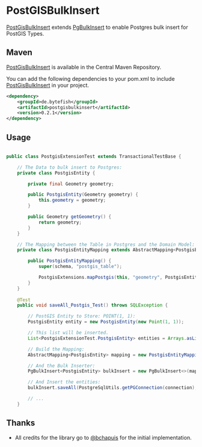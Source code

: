 # PostGISBulkInsert #

[PostGisBulkInsert] extends [PgBulkInsert] to enable Postgres bulk insert for PostGIS Types.

## Maven ##

[PostGisBulkInsert] is available in the Central Maven Repository. 

You can add the following dependencies to your pom.xml to include [PostGisBulkInsert] in your project.

```xml
<dependency>
	<groupId>de.bytefish</groupId>
	<artifactId>postgisbulkinsert</artifactId>
	<version>0.2.1</version>
</dependency>
```

## Usage ##



```java

public class PostgisExtensionTest extends TransactionalTestBase {

    // The Data to bulk insert to Postgres:
    private class PostgisEntity {

        private final Geometry geometry;

        public PostgisEntity(Geometry geometry) {
            this.geometry = geometry;
        }

        public Geometry getGeometry() {
            return geometry;
        }
    }

    // The Mapping between the Table in Postgres and the Domain Model:
    private class PostgisEntityMapping extends AbstractMapping<PostgisEntity> {

        public PostgisEntityMapping() {
            super(schema, "postgis_table");

            PostgisExtensions.mapPostgis(this, "geometry", PostgisEntity::getGeometry);
        }
    }
    
    @Test
    public void saveAll_Postgis_Test() throws SQLException {

        // PostGIS Entity to Store: POINT(1, 1):
        PostgisEntity entity = new PostgisEntity(new Point(1, 1));

        // This list will be inserted.
        List<PostgisExtensionTest.PostgisEntity> entities = Arrays.asList(entity);

        // Build the Mapping:
        AbstractMapping<PostgisEntity> mapping = new PostgisEntityMapping();

        // And the Bulk Inserter:
        PgBulkInsert<PostgisEntity> bulkInsert = new PgBulkInsert<>(mapping);

        // And Insert the entities:
        bulkInsert.saveAll(PostgreSqlUtils.getPGConnection(connection), entities);

        // ...
    }
```

## Thanks ##

* All credits for the library go to [@bchapuis](https://github.com/bchapuis) for the initial implementation.

[PostGisBulkInsert]: https://github.com/bytefish/PostGisBulkInsert
[PgBulkInsert]: https://github.com/bytefish/PgBulkInsert